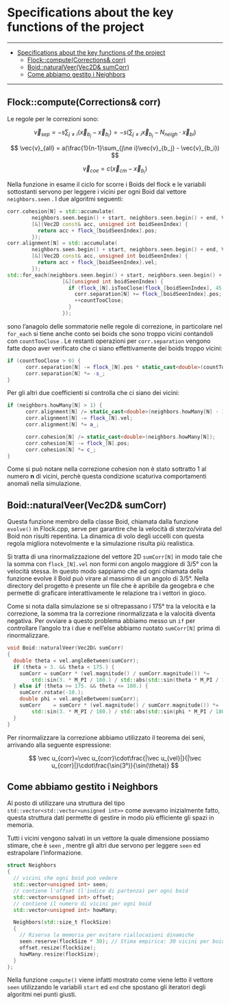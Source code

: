 # Specifications about the key functions of the project

---
- [Specifications about the key functions of the project](#specifications-about-the-key-functions-of-the-project)
  - [Flock::compute(Corrections& corr)](#flockcomputecorrections-corr)
  - [Boid::naturalVeer(Vec2D& sumCorr)](#boidnaturalveervec2d-sumcorr)
  - [Come abbiamo gestito i Neighbors](#come-abbiamo-gestito-i-neighbors)
---

## Flock::compute(Corrections& corr)

Le regole per le correzioni sono: 

$$
\vec{v}_{sep} = -s\sum_{j\ne i}(\vec{x}_{b_j}-\vec{x}_{b_i})=-s(\sum_{j\ne i}\vec{x}_{b_j}-N_{neigh}\cdot \vec{x}_{bi})
$$

$$
\vec{v}_{all} = a(\frac{1}{n-1}\sum_{j\ne i}\vec{v}_{b_j} - \vec{v}_{b_i})
$$

$$
\vec{v}_{coe} = c(\vec{x}_{cm}-\vec{x}_{b_i})
$$

Nella funzione in esame il ciclo for scorre i Boids del flock e le variabili sottostanti servono per leggere i vicini per ogni Boid dal vettore `neighbors.seen` . I due algoritmi seguenti:

```cpp
corr.cohesion[N] = std::accumulate(
        neighbors.seen.begin() + start, neighbors.seen.begin() + end, Vec2D(),
        [&](Vec2D const& acc, unsigned int boidSeenIndex) {
          return acc + flock_[boidSeenIndex].pos;
        });
corr.alignment[N] = std::accumulate(
        neighbors.seen.begin() + start, neighbors.seen.begin() + end, Vec2D(),
        [&](Vec2D const& acc, unsigned int boidSeenIndex) {
          return acc + flock_[boidSeenIndex].vel;
        });
std::for_each(neighbors.seen.begin() + start, neighbors.seen.begin() + end,
                  [&](unsigned int boidSeenIndex) {
                    if (flock_[N].isTooClose(flock_[boidSeenIndex], 45.)) {
                      corr.separation[N] += flock_[boidSeenIndex].pos;
                      ++countTooClose;
                    }
                  });
```

sono l’anagolo delle sommatorie nelle regole di correzione, in particolare nel `for_each` si tiene anche conto sei boids che sono troppo vicini contandoli con `countTooClose` . Le restanti operazioni per `corr.separation` vengono fatte dopo aver verificato che ci siano effettivamente dei boids troppo vicini:

```cpp
if (countTooClose > 0) {
      corr.separation[N] -= flock_[N].pos * static_cast<double>(countTooClose);
      corr.separation[N] *= -s_;
}
```

Per gli altri due coefficienti si controlla che ci siano dei vicini: 

```cpp
if (neighbors.howMany[N] > 1) {
      corr.alignment[N] /= static_cast<double>(neighbors.howMany[N] - 1);
      corr.alignment[N] -= flock_[N].vel;
      corr.alignment[N] *= a_;

      corr.cohesion[N] /= static_cast<double>(neighbors.howMany[N]);
      corr.cohesion[N] -= flock_[N].pos;
      corr.cohesion[N] *= c_;
}
```

Come si può notare nella correzione cohesion non è stato sottratto 1 al numero **n** di vicini, perchè questa condizione scaturiva comportamenti anomali nella simulazione.

## Boid::naturalVeer(Vec2D& sumCorr)

Questa funzione membro della classe Boid, chiamata dalla funzione `evolve()` in Flock.cpp, serve per garantire che la velocità di sterzo/virata del Boid non risulti repentina. La dinamica di volo degli uccelli con questa regola migliora notevolmente e la simulazione risulta più realistica. 

Si tratta di una rinormalizzazione del vettore 2D `sumCorr[N]` in modo tale che la somma con `flock_[N].vel` non formi con angolo maggiore di 3/5° con la velocità stessa. In questo modo sappiamo che ad ogni chiamata della funzione evolve il Boid può virare al massimo di un angolo di 3/5°. Nella directory del progetto è presente un file che è apribile da geogebra e che permette di graficare interattivamente le relazione tra i vettori in gioco. 

Come si nota dalla simulazione se si oltrepassano i 175° tra la velocità e la correzione, la somma tra la correzione rinormalizzata e la valocità diventa negativa. Per ovviare a questo problema abbiamo messo un `if` per controllare l’angolo tra i due e nell’else abbiamo ruotato `sumCorr[N]` prima di rinormalizzare. 

```cpp
void Boid::naturalVeer(Vec2D& sumCorr)
{
  double theta = vel.angleBetween(sumCorr);
  if (theta > 3. && theta < 175.) {
    sumCorr = sumCorr * (vel.magnitude() / sumCorr.magnitude()) *=
        std::sin(3. * M_PI / 180.) / std::abs(std::sin(theta * M_PI / 180.));
  } else if (theta >= 175. && theta <= 180.) {
    sumCorr.rotate(-10.);
    double phi = vel.angleBetween(sumCorr);
    sumCorr    = sumCorr * (vel.magnitude() / sumCorr.magnitude()) *=
        std::sin(3. * M_PI / 180.) / std::abs(std::sin(phi * M_PI / 180.));
  }
}
```

Per rinormalizzare la correzione abbiamo utilizzato il teorema dei seni, arrivando alla seguente espressione:

$$
\vec u_{corr}=\vec u_{corr}\cdot\frac{|\vec u_{vel}|}{|\vec u_{corr}|}\cdot\frac{\sin(3°)}{\sin(\theta)}
$$

## Come abbiamo gestito i Neighbors

Al posto di utilizzare una struttura del tipo `std::vector<std::vector<unsigned int>>` come avevamo inizialmente fatto, questa struttura dati permette di gestire in modo più efficiente gli spazi in memoria. 

Tutti i vicini vengono salvati in un vettore la quale dimensione possiamo stimare, che è `seen` , mentre gli altri due servono per leggere `seen` ed estrapolare l’informazione. 

```cpp
struct Neighbors
{
  // vicini che ogni boid può vedere
  std::vector<unsigned int> seen;
  // contiene l'offset (l'indice di partenza) per ogni boid
  std::vector<unsigned int> offset;
  // contiene il numero di vicini per ogni boid
  std::vector<unsigned int> howMany;

  Neighbors(std::size_t flockSize)
  {
    // Riserva la memoria per evitare riallocazioni dinamiche
    seen.reserve(flockSize * 30); // Stima empirica: 30 vicini per boid
    offset.resize(flockSize);
    howMany.resize(flockSize);
  }
};
```

Nella funzione `compute()` viene infatti mostrato come viene letto il vettore `seen` utilizzando le variabili `start` ed `end` che spostano gli iteratori degli algoritmi nei punti giusti.